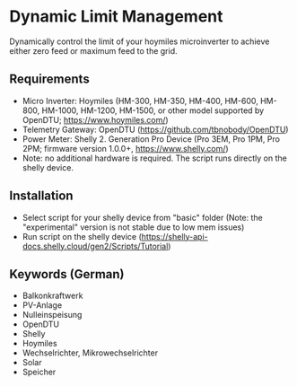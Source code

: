 
# Dynamic Limit Management
Dynamically control the limit of your hoymiles microinverter to achieve either zero feed or maximum feed to the grid.


## Requirements
* Micro Inverter: Hoymiles (HM-300, HM-350, HM-400, HM-600, HM-800, HM-1000, HM-1200, HM-1500, or other model supported by OpenDTU; https://www.hoymiles.com/)
* Telemetry Gateway: OpenDTU (https://github.com/tbnobody/OpenDTU) 
* Power Meter: Shelly 2. Generation Pro Device (Pro 3EM, Pro 1PM, Pro 2PM; firmware version 1.0.0+, https://www.shelly.com/)
* Note: no additional hardware is required. The script runs directly on the shelly device.

## Installation
* Select script for your shelly device from "basic" folder (Note: the "experimental" version is not stable due to low mem issues)
* Run script on the shelly device (https://shelly-api-docs.shelly.cloud/gen2/Scripts/Tutorial)

## Keywords (German)
* Balkonkraftwerk
* PV-Anlage
* Nulleinspeisung
* OpenDTU
* Shelly
* Hoymiles
* Wechselrichter, Mikrowechselrichter
* Solar
* Speicher


